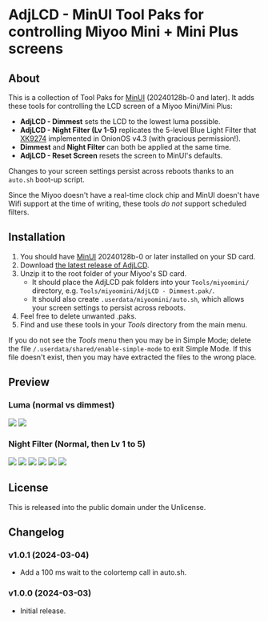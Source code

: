 # AdjLCD - MinUI Tool Paks for controlling Miyoo Mini + Mini Plus screens



## About

This is a collection of Tool Paks for [MinUI](https://github.com/shauninman/MinUI) (20240128b-0 and later). It adds these tools for controlling the LCD screen of a Miyoo Mini/Mini Plus:

- **AdjLCD - Dimmest** sets the LCD to the lowest luma possible.
- **AdjLCD - Night Filter (Lv 1-5)** replicates the 5-level Blue Light Filter that [XK9274](https://github.com/XK9274) implemented in OnionOS v4.3 (with gracious permission!).
- **Dimmest** and **Night Filter** can both be applied at the same time.
- **AdjLCD - Reset Screen** resets the screen to MinUI's defaults.

Changes to your screen settings persist across reboots thanks to an `auto.sh` boot-up script. 

Since the Miyoo doesn't have a real-time clock chip and MinUI doesn't have Wifi support at the time of writing, these tools *do not* support scheduled filters.


## Installation

1. You should have [MinUI](https://github.com/shauninman/MinUI) 20240128b-0 or later installed on your SD card.
2. Download [the latest release of AdjLCD](https://github.com/DesiQuintans/adjlcd/releases/latest).
3. Unzip it to the root folder of your Miyoo's SD card. 
	- It should place the AdjLCD pak folders into your `Tools/miyoomini/` directory, e.g. `Tools/miyoomini/AdjLCD - Dimmest.pak/`. 
	- It should also create `.userdata/miyoomini/auto.sh`, which allows your screen settings to persist across reboots.
4. Feel free to delete unwanted .paks.
5. Find and use these tools in your *Tools* directory from the main menu. 


If you do not see the *Tools* menu then you may be in Simple Mode; delete the file `/.userdata/shared/enable-simple-mode` to exit Simple Mode. If this file doesn't exist, then you may have extracted the files to the wrong place.


## Preview

### Luma (normal vs dimmest)

![](https://raw.githubusercontent.com/DesiQuintans/adjlcd/main/art/luma_normal.png)
![](https://raw.githubusercontent.com/DesiQuintans/adjlcd/main/art/luma_dimmest.png)

### Night Filter (Normal, then Lv 1 to 5)

![](https://raw.githubusercontent.com/DesiQuintans/adjlcd/main/art/lv0.png)
![](https://raw.githubusercontent.com/DesiQuintans/adjlcd/main/art/lv1.png)
![](https://raw.githubusercontent.com/DesiQuintans/adjlcd/main/art/lv2.png)
![](https://raw.githubusercontent.com/DesiQuintans/adjlcd/main/art/lv3.png)
![](https://raw.githubusercontent.com/DesiQuintans/adjlcd/main/art/lv4.png)
![](https://raw.githubusercontent.com/DesiQuintans/adjlcd/main/art/lv5.png)


## License

This is released into the public domain under the Unlicense.



## Changelog


### v1.0.1 (2024-03-04)

- Add a 100 ms wait to the colortemp call in auto.sh.



### v1.0.0 (2024-03-03)

- Initial release.
